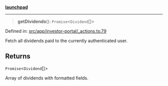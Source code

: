 [**launchpad**](index.md)

***

> **getDividends**(): `Promise`\<`Dividend`[]\>

Defined in: [src/app/investor-portal/\_actions.ts:79](https://github.com/victorbratov/launchpad/blob/35b0965dd86b05a55a9206d809917613bd599c25/src/app/investor-portal/_actions.ts#L79)

Fetch all dividends paid to the currently authenticated user.

## Returns

`Promise`\<`Dividend`[]\>

Array of dividends with formatted fields.
